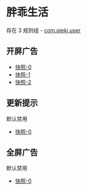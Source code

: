 # 胖乖生活

存在 3 规则组 - [com.qiekj.user](/src/apps/com.qiekj.user.ts)

## 开屏广告

- [快照-0](https://i.gkd.li/import/12903088)
- [快照-1](https://i.gkd.li/import/12903086)
- [快照-2](https://i.gkd.li/import/12903095)

## 更新提示

默认禁用

- [快照-0](https://i.gkd.li/import/13435011)

## 全屏广告

默认禁用

- [快照-0](https://i.gkd.li/import/14304573)
